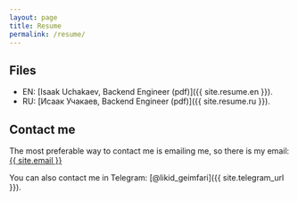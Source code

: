 ```yaml
---
layout: page
title: Resume
permalink: /resume/
---
```


## Files
- EN: [Isaak Uchakaev, Backend Engineer (pdf)]({{ site.resume.en }}).
- RU: [Исаак Учакаев, Backend Engineer (pdf)]({{ site.resume.ru }}).

## Contact me

The most preferable way to contact me is emailing me, so there is my
email: <a href="mailto:{{ site.email }}">{{ site.email }}</a>

You can also contact me in Telegram: [@likid_geimfari]({{ site.telegram_url }}).
